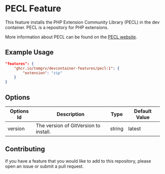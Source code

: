 
# PECL Feature

This feature installs the PHP Extension Community Library (PECL) in the dev container. PECL is a repository for PHP extensions.

More information about PECL can be found on the [PECL website](https://pecl.php.net/).

## Example Usage

```json
"features": {
    "ghcr.io/tomgrv/devcontainer-features/pecl:1": {
        "extension": "zip"
    }
}
```

## Options

| Options Id | Description | Type | Default Value |
|-----|-----|-----|-----|
| version | The version of GitVersion to install. | string | latest |

## Contributing

If you have a feature that you would like to add to this repository, please open an issue or submit a pull request.
